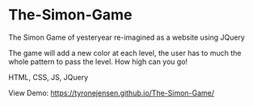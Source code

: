 # The-Simon-Game

The Simon Game of yesteryear re-imagined as a website using JQuery

The game will add a new color at each level, the user has to much the whole pattern to pass the level. How high can you go!

HTML, CSS, JS, JQuery

View Demo: https://tyronejensen.github.io/The-Simon-Game/
